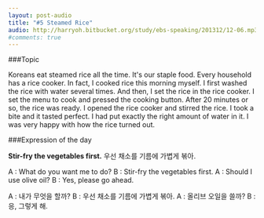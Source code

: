 ```yaml
---
layout: post-audio
title: "#5 Steamed Rice"
audio: http://harryoh.bitbucket.org/study/ebs-speaking/201312/12-06.mp3
#comments: true
---
```


###Topic

Koreans eat steamed rice all the time. It's our staple food. Every household has a rice cooker. In fact, I cooked rice this morning myself. I first washed the rice with water several times. And then, I set the rice in the rice cooker. I set the menu to cook and pressed the cooking button. After 20 minutes or so, the rice was ready. I opened the rice cooker and stirred the rice. I took a bite and it tasted perfect. I had put exactly the right amount of water in it. I was very happy with how the rice turned out.

###Expression‍ of the day

**Stir-fry the vegetables first.**
우선 채소를 기름에 가볍게 볶아.

A : What do you want me to do?
B : Stir-fry the vegetables first.
A : Should I use olive oil?
B : Yes, please go ahead.

A : 내가 무엇을 할까?
B : 우선 채소를 기름에 가볍게 볶아.
A : 올리브 오일을 쓸까?
B : 응, 그렇게 해.
